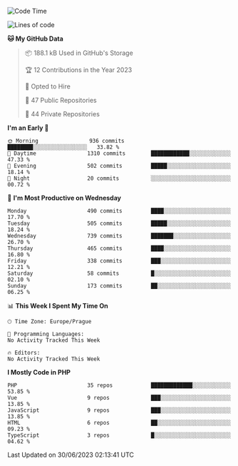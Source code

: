 <!--START_SECTION:waka-->
![Code Time](http://img.shields.io/badge/Code%20Time-1%2C583%20hrs%2058%20mins-blue)

![Lines of code](https://img.shields.io/badge/From%20Hello%20World%20I%27ve%20Written-962.0%20thousand%20lines%20of%20code-blue)

**🐱 My GitHub Data** 

> 📦 188.1 kB Used in GitHub's Storage 
 > 
> 🏆 12 Contributions in the Year 2023
 > 
> 💼 Opted to Hire
 > 
> 📜 47 Public Repositories 
 > 
> 🔑 44 Private Repositories 
 > 
**I'm an Early 🐤** 

```text
🌞 Morning                936 commits         ████████░░░░░░░░░░░░░░░░░   33.82 % 
🌆 Daytime                1310 commits        ████████████░░░░░░░░░░░░░   47.33 % 
🌃 Evening                502 commits         █████░░░░░░░░░░░░░░░░░░░░   18.14 % 
🌙 Night                  20 commits          ░░░░░░░░░░░░░░░░░░░░░░░░░   00.72 % 
```
📅 **I'm Most Productive on Wednesday** 

```text
Monday                   490 commits         ████░░░░░░░░░░░░░░░░░░░░░   17.70 % 
Tuesday                  505 commits         █████░░░░░░░░░░░░░░░░░░░░   18.24 % 
Wednesday                739 commits         ███████░░░░░░░░░░░░░░░░░░   26.70 % 
Thursday                 465 commits         ████░░░░░░░░░░░░░░░░░░░░░   16.80 % 
Friday                   338 commits         ███░░░░░░░░░░░░░░░░░░░░░░   12.21 % 
Saturday                 58 commits          █░░░░░░░░░░░░░░░░░░░░░░░░   02.10 % 
Sunday                   173 commits         ██░░░░░░░░░░░░░░░░░░░░░░░   06.25 % 
```


📊 **This Week I Spent My Time On** 

```text
🕑︎ Time Zone: Europe/Prague

💬 Programming Languages: 
No Activity Tracked This Week

🔥 Editors: 
No Activity Tracked This Week
```

**I Mostly Code in PHP** 

```text
PHP                      35 repos            █████████████░░░░░░░░░░░░   53.85 % 
Vue                      9 repos             ███░░░░░░░░░░░░░░░░░░░░░░   13.85 % 
JavaScript               9 repos             ███░░░░░░░░░░░░░░░░░░░░░░   13.85 % 
HTML                     6 repos             ██░░░░░░░░░░░░░░░░░░░░░░░   09.23 % 
TypeScript               3 repos             █░░░░░░░░░░░░░░░░░░░░░░░░   04.62 % 
```




 Last Updated on 30/06/2023 02:13:41 UTC
<!--END_SECTION:waka-->
<!--
**AlexKratky/AlexKratky** is a ✨ _special_ ✨ repository because its `README.md` (this file) appears on your GitHub profile.

Here are some ideas to get you started:

- 🔭 I’m currently working on ...
- 🌱 I’m currently learning ...
- 👯 I’m looking to collaborate on ...
- 🤔 I’m looking for help with ...
- 💬 Ask me about ...
- 📫 How to reach me: ...
- 😄 Pronouns: ...
- ⚡ Fun fact: ...
-->
